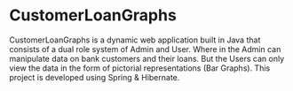 # CustomerLoanGraphs
CustomerLoanGraphs is a dynamic web application built in Java that consists of a dual role system of Admin and User. Where in the Admin can manipulate data on bank customers and their loans. But the Users can only view the data in the form of pictorial representations (Bar Graphs). This project is developed using Spring &amp; Hibernate.
